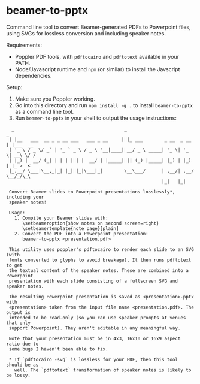 # beamer-to-pptx

Command line tool to convert Beamer-generated PDFs to Powerpoint files, using SVGs for lossless conversion and including speaker notes.

Requirements:

  - Poppler PDF tools, with `pdftocairo` and `pdftotext` available in your PATH.
  - Node/Javascript runtime and `npm` (or similar) to install the Javscript dependencies.
  
Setup:

  1. Make sure you Poppler working.
  2. Go into this directory and run `npm install -g .` to install `beamer-to-pptx` as a command line tool.
  3. Run `beamer-to-pptx` in your shell to output the usage instructions:
```
  _                                         _                          _                   
 | |__   ___  __ _ _ __ ___   ___ _ __     | |_ ___        _ __  _ __ | |___  __           
 | '_ \ / _ \/ _` | '_ ` _ \ / _ \ '__|____| __/ _ \ _____| '_ \| '_ \| __\ \/ /  
 | |_) |  __/ (_| | | | | | |  __/ | |_____| || (_) |_____| |_) | |_) | |_ >  <            
 |_.__/ \___|\__,_|_| |_| |_|\___|_|        \__\___/      | .__/| .__/ \__/_/\_\   
                                                          |_|   |_|                        
 
 Convert Beamer slides to Powerpoint presentations losslessly*, including your 
 speaker notes! 
 
 Usage: 
   1. Compile your Beamer slides with: 
      \setbeameroption{show notes on second screen=right} 
      \setbeamertemplate{note page}[plain] 
   2. Convert the PDF into a Powerpoint presentation: 
      beamer-to-pptx <presentation.pdf> 
 
 This utility uses poppler's pdftocairo to render each slide to an SVG (with 
 fonts converted to glyphs to avoid breakage). It then runs pdftotext to get 
 the textual content of the speaker notes. These are combined into a Powerpoint 
 presentation with each slide consisting of a fullscreen SVG and speaker notes. 
 
 The resulting Powerpoint presentation is saved as <presentation>.pptx with 
 <presentation> taken from the input file name <presentation.pdf>. The output is 
 intended to be read-only (so you can use speaker prompts at venues that only 
 support Powerpoint). They aren't editable in any meaningful way. 
 
 Note that your presentation must be in 4x3, 16x10 or 16x9 aspect ratio due to 
 some bugs I haven't been able to fix. 
 
 * If `pdftocairo -svg` is lossless for your PDF, then this tool should be as 
   well. The `pdftotext` transformation of speaker notes is likely to be lossy. 
```

